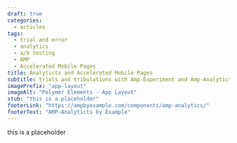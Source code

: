 ```yaml
---
draft: true
categories: 
  - articles
tags: 
  - trial and error
  - analytics
  - a/b testing
  - AMP
  - Accelerated Mobile Pages
title: Analyticts and Accelerated Mobile Pages
subtitle: trials and tribulations with Amp-Experiment and Amp-Analyticts
imagePrefix: "app-layout"
imageAlt: "Polymer Elements - App Layout"
stub: "this is a placeholder"
footerLink: "https://ampbyexample.com/components/amp-analytics/"
footerText: "AMP-Analyticts by Example"
---
```

this is a placeholder
